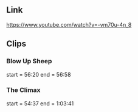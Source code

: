## Link
https://www.youtube.com/watch?v=-vm70u-4n_8

## Clips

### Blow Up Sheep
start = 56:20
end = 56:58

### The Climax
start = 54:37
end = 1:03:41
